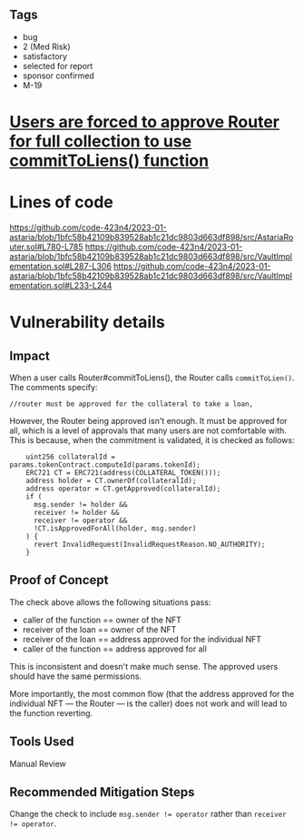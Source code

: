 ## Tags

- bug
- 2 (Med Risk)
- satisfactory
- selected for report
- sponsor confirmed
- M-19

# [Users are forced to approve Router for full collection to use commitToLiens() function](https://github.com/code-423n4/2023-01-astaria-findings/issues/283) 

# Lines of code

https://github.com/code-423n4/2023-01-astaria/blob/1bfc58b42109b839528ab1c21dc9803d663df898/src/AstariaRouter.sol#L780-L785
https://github.com/code-423n4/2023-01-astaria/blob/1bfc58b42109b839528ab1c21dc9803d663df898/src/VaultImplementation.sol#L287-L306
https://github.com/code-423n4/2023-01-astaria/blob/1bfc58b42109b839528ab1c21dc9803d663df898/src/VaultImplementation.sol#L233-L244


# Vulnerability details

## Impact
When a user calls Router#commitToLiens(), the Router calls `commitToLien()`. The comments specify:

`//router must be approved for the collateral to take a loan,`

However, the Router being approved isn't enough. It must be approved for all, which is a level of approvals that many users are not comfortable with. This is because, when the commitment is validated, it is checked as follows:

```
    uint256 collateralId = params.tokenContract.computeId(params.tokenId);
    ERC721 CT = ERC721(address(COLLATERAL_TOKEN()));
    address holder = CT.ownerOf(collateralId);
    address operator = CT.getApproved(collateralId);
    if (
      msg.sender != holder &&
      receiver != holder &&
      receiver != operator &&
      !CT.isApprovedForAll(holder, msg.sender)
    ) {
      revert InvalidRequest(InvalidRequestReason.NO_AUTHORITY);
    }
```

## Proof of Concept

The check above allows the following situations pass:
- caller of the function == owner of the NFT
- receiver of the loan == owner of the NFT
- receiver of the loan == address approved for the individual NFT
- caller of the function == address approved for all

This is inconsistent and doesn't make much sense. The approved users should have the same permissions. 

More importantly, the most common flow (that the address approved for the individual NFT — the Router — is the caller) does not work and will lead to the function reverting.

## Tools Used

Manual Review

## Recommended Mitigation Steps

Change the check to include `msg.sender != operator` rather than `receiver != operator`.